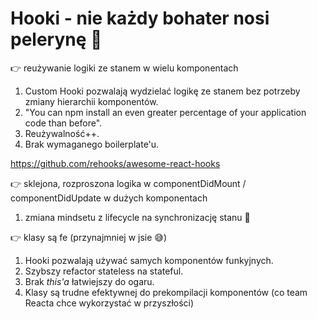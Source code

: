 # Hooki - nie każdy bohater nosi pelerynę 🦸‍

👉 reużywanie logiki ze stanem w wielu komponentach

1. Custom Hooki pozwalają wydzielać logikę ze stanem bez potrzeby zmiany hierarchii komponentów.
2. "You can npm install an even greater percentage of your application code than before".
3. Reużywalność++.
4. Brak wymaganego boilerplate'u.

https://github.com/rehooks/awesome-react-hooks

👉 sklejona, rozproszona logika w componentDidMount / componentDidUpdate w dużych komponentach

1. zmiana mindsetu z lifecycle na synchronizację stanu 🧝‍

👉 klasy są fe (przynajmniej w jsie 😅)

1. Hooki pozwalają używać samych komponentów funkyjnych.
2. Szybszy refactor stateless na stateful.
3. Brak *this'a* łatwiejszy do ogaru.
4. Klasy są trudne efektywnej do prekompilacji komponentów (co team Reacta chce wykorzystać w przyszłości)